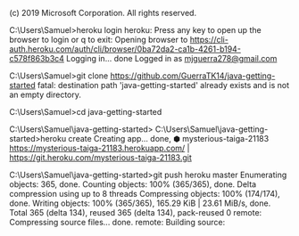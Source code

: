 
(c) 2019 Microsoft Corporation. All rights reserved.

C:\Users\Samuel>heroku login
heroku: Press any key to open up the browser to login or q to exit:
Opening browser to https://cli-auth.heroku.com/auth/cli/browser/0ba72da2-ca1b-4261-b194-c578f863b3c4
Logging in... done
Logged in as mjguerra278@gmail.com

C:\Users\Samuel>git clone https://github.com/GuerraTK14/java-getting-started
fatal: destination path 'java-getting-started' already exists and is not an empty directory.

C:\Users\Samuel>cd java-getting-started

C:\Users\Samuel\java-getting-started>
C:\Users\Samuel\java-getting-started>heroku create
Creating app... done, ⬢ mysterious-taiga-21183
https://mysterious-taiga-21183.herokuapp.com/ | https://git.heroku.com/mysterious-taiga-21183.git

C:\Users\Samuel\java-getting-started>git push heroku master
Enumerating objects: 365, done.
Counting objects: 100% (365/365), done.
Delta compression using up to 8 threads
Compressing objects: 100% (174/174), done.
Writing objects: 100% (365/365), 165.29 KiB | 23.61 MiB/s, done.
Total 365 (delta 134), reused 365 (delta 134), pack-reused 0
remote: Compressing source files... done.
remote: Building source:
